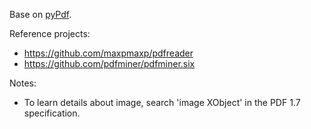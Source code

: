Base on [pyPdf](https://github.com/mfenniak/pyPdf).

Reference projects:
- https://github.com/maxpmaxp/pdfreader
- https://github.com/pdfminer/pdfminer.six

Notes:
- To learn details about image, search 'image XObject' in the PDF 1.7 specification.

